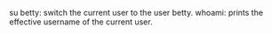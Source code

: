 su betty: switch the current user to the user betty.
whoami: prints the effective username of the current user.
